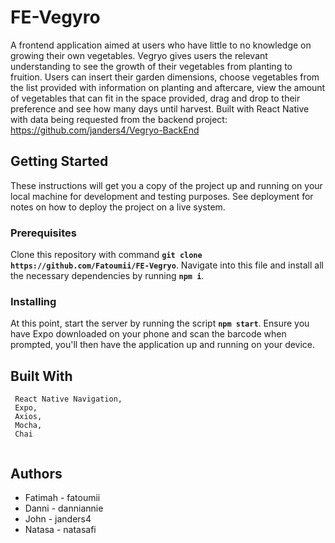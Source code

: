 # FE-Vegyro

A frontend application aimed at users who have little to no knowledge on growing their own vegetables. Vegryo gives users the relevant understanding to see the growth of their vegetables from planting to fruition. 
Users can insert their garden dimensions, choose vegetables from the list provided with information on planting and aftercare, view the amount of vegetables that can fit in the space provided, drag and drop to their preference and see how many days until harvest.
Built with React Native with data being requested from the backend project: https://github.com/janders4/Vegryo-BackEnd

## Getting Started

These instructions will get you a copy of the project up and running on your local machine for development and testing purposes. See deployment for notes on how to deploy the project on a live system.

### Prerequisites

Clone this repository with command **`git clone https://github.com/Fatoumii/FE-Vegryo`**. Navigate into this file and install all the necessary dependencies by running **`npm i`**. 

### Installing

At this point, start the server by running the script **`npm start`**. Ensure you have Expo downloaded on your phone and scan the barcode when prompted, you'll then have the application up and running on your device.


## Built With

```React Native,
 React Native Navigation,
 Expo,
 Axios,
 Mocha,
 Chai
 
```

## Authors

- Fatimah - fatoumii
- Danni -  danniannie
- John - janders4
- Natasa - natasafi
